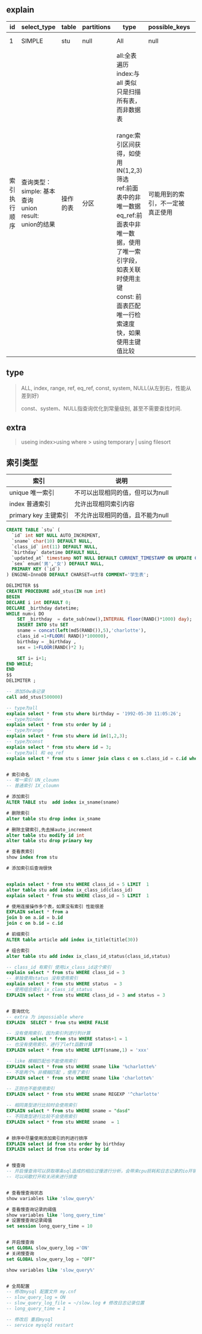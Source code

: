 ## explain

| id           | select_type                                                  | table    | partitions | type                                                         | possible_keys                    | key            | key_len    | ref                              | rows               | filtered                                                     | Extra       |
| ------------ | ------------------------------------------------------------ | -------- | ---------- | ------------------------------------------------------------ | -------------------------------- | -------------- | ---------- | -------------------------------- | ------------------ | ------------------------------------------------------------ | ----------- |
| 1            | SIMPLE                                                       | stu      | null       | All                                                          | null                             | null           | null       | null                             | 498316             | 10                                                           | Using where |
| 索引执行顺序 | 查询类型：<br />simple: 基本查询<br />union result: union的结果 | 操作的表 | 分区       | all:全表遍历<br />index:与 all 类似只是扫描所有表，而非数据表<br /><br />range:索引区间获得，如使用 IN(1,2,3)筛选<br />ref:前面表中的非唯一数据<br />eq_ref:前面表中非唯一数据，使用了唯一索引字段，如表关联时使用主键<br />const: 前面表匹配唯一行检索速度快，如果使用主键值比较<br /> | 可能用到的索引，不一定被真正使用 | 最终使用的索引 | 索引字节数 | 列与索引的比较，const 为常量比较 | 预计读出的记录条数 | 通过查询条件获取的最终记录行数占通过type字段指明的搜索方式搜索出来的记录行数的百分比。 | 查询说明    |

## type

> ALL, index, range, ref, eq_ref, const, system, NULL(从左到右，性能从差到好)
>
> const、system、NULL指查询优化到常量级别, 甚至不需要查找时间.

## extra

> useing index>using where > using temporary | using filesort



## 索引类型

| 索引                 | 说明                             |
| -------------------- | -------------------------------- |
| unique 唯一索引      | 不可以出现相同的值，但可以为null |
| index 普通索引       | 允许出现相同索引内容             |
| primary key 主键索引 | 不允许出现相同的值，且不能为null |

```sql
CREATE TABLE `stu` (
  `id` int NOT NULL AUTO_INCREMENT,
  `sname` char(10) DEFAULT NULL,
  `class_id` int(11) DEFAULT NULL,
  `birthday` datetime DEFAULT NULL,
  `updated_at` timestamp NOT NULL DEFAULT CURRENT_TIMESTAMP ON UPDATE CURRENT_TIMESTAMP,
  `sex` enum('男','女') DEFAULT NULL,
  PRIMARY KEY (`id`)
) ENGINE=InnoDB DEFAULT CHARSET=utf8 COMMENT='学生表';

DELIMITER $$
CREATE PROCEDURE add_stus(IN num int)
BEGIN
DECLARE i int DEFAULT 0;
DECLARE _birthday datetime;
WHILE num>i DO
    SET _birthday  = date_sub(now(),INTERVAL floor(RAND()*1000) day);
    INSERT INTO stu SET
    sname = concat(left(md5(RAND()),5),'charlotte'),
    class_id =1+FLOOR( RAND()*100000),
    birthday = _birthday ,
    sex = 1+FLOOR(RAND()*2 );

    SET i= i+1;
END WHILE;
END
$$
DELIMITER ;

-- 添加50w条记录
call add_stus(500000)

-- type为all
explain select * from stu where birthday = '1992-05-30 11:05:26';
-- type为index
explain select * from stu order by id ;
-- type为range
explain select * from stu where id in(1,2,3);
-- type为const
explain select * from stu where id = 3;
-- type为all 和 eq_ref
explain select * from stu s inner join class c on s.class_id = c.id where sname = '后盾人'


# 索引命名
-- 唯一索引 UN_cloumn
-- 普通索引 IX_cloumn

# 添加索引
ALTER TABLE stu  add index ix_sname(sname)

# 删除索引
alter table stu drop index ix_sname

# 删除主键索引,先去掉auto_increment
alter table stu modify id int
alter table stu drop primary key

# 查看表索引
show index from stu

# 添加索引后查询很快


explain select * from stu WHERE class_id = 5 LIMIT  1
alter table stu add index ix_class_id(class_id)
explain select * from stu WHERE class_id = 5 LIMIT  1

# 使用连接操作多个表，如果没有索引 性能很差
EXPLAIN select * from a 
join b on a.id = b.id 
join c on b.id = c.id

# 前缀索引
ALTER table article add index ix_title(title(30))

# 组合索引
alter table stu add index ix_class_id_status(class_id,status)

-- class_id 有索引 使用ix_class_id这个索引
explain select * from stu WHERE class_id = 3
-- 单独使用status 没有使用索引
explain select * from stu WHERE status  = 3
-- 使用组合索引 ix_class_id_status
EXPLAIN select * from stu WHERE class_id = 3 and status = 3


# 查询优化
-- extra 为 impossiable where
EXPLAIN  SELECT * from stu WHERE FALSE 

-- 没有使用索引，因为索引列进行列计算
EXPLAIN  select * from stu WHERE status+1 = 1
-- 也没有使用索引，进行了left函数计算
EXPLAIN select * from stu WHERE LEFT(sname,1) = 'xxx'

-- like 模糊匹配也不能使用索引
EXPLAIN select * from stu WHERE sname like '%charlotte%'
-- 不是两个% 非模糊匹配 ，使用了索引
EXPLAIN select * from stu WHERE sname like 'charlotte%'

-- 正则也不能使用索引
EXPLAIN select * from stu WHERE sname REGEXP '^charlotte'

-- 相同类型进行比较时会使用索引
EXPLAIN select * from stu WHERE sname = "dasd"
-- 不同类型进行比较不会使用索引
EXPLAIN select * from stu WHERE sname  = 1


# 排序中尽量使用添加索引的列进行排序
EXPLAIN select id from stu order by birthday 
EXPLAIN select id from stu order by id 


# 慢查询
-- 开启慢查询可以获取哪条sql造成的相应过慢进行分析，会带来cpu损耗和日志记录的io开销
-- 可以间歇打开和关闭来进行排查


# 查看慢查询状态
show variables like 'slow_query%'

# 查看慢查询记录的阈值
show variables like 'long_query_time'
# 设置慢查询记录阈值
set session long_query_time = 10


# 开启慢查询
set GLOBAL slow_query_log ='ON'
# 关闭慢查询
set GLOBAL slow_query_log = "OFF"

show variables like 'slow_query%'


# 全局配置
-- 修改mysql 配置文件 my.cnf
-- slow_query_log = ON 
-- slow_query_log_file = ~/slow.log # 修改日志记录位置
-- long_query_time = 1

-- 修改后 重启mysql
-- service mysqld restart
```

